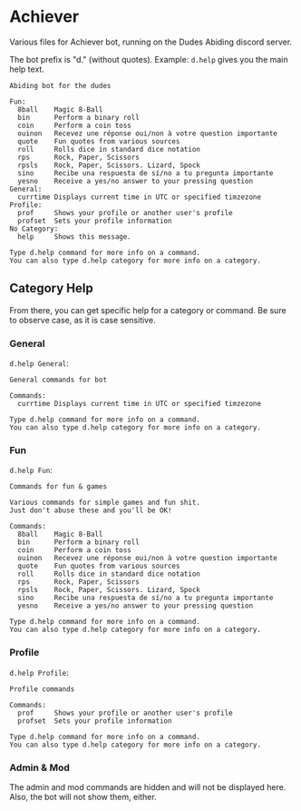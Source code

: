 # Achiever
Various files for Achiever bot, running on the Dudes Abiding discord server.

The bot prefix is "d." (without quotes). Example: `d.help` gives you the main help text.
```
Abiding bot for the dudes

Fun:
  8ball    Magic 8-Ball
  bin      Perform a binary roll
  coin     Perform a coin toss
  ouinon   Recevez une réponse oui/non à votre question importante
  quote    Fun quotes from various sources
  roll     Rolls dice in standard dice notation
  rps      Rock, Paper, Scissors
  rpsls    Rock, Paper, Scissors. Lizard, Spock
  sino     Recibe una respuesta de sí/no a tu pregunta importante
  yesno    Receive a yes/no answer to your pressing question
General:
  currtime Displays current time in UTC or specified timzezone
Profile:
  prof     Shows your profile or another user's profile
  profset  Sets your profile information
No Category:
  help     Shows this message.

Type d.help command for more info on a command.
You can also type d.help category for more info on a category.
```

## Category Help
From there, you can get specific help for a category or command. Be sure to observe case, as it is case sensitive.

### General
`d.help General`:
```
General commands for bot

Commands:
  currtime Displays current time in UTC or specified timzezone

Type d.help command for more info on a command.
You can also type d.help category for more info on a category.
```

### Fun
`d.help Fun`:
```
Commands for fun & games

Various commands for simple games and fun shit.
Just don't abuse these and you'll be OK!

Commands:
  8ball    Magic 8-Ball
  bin      Perform a binary roll
  coin     Perform a coin toss
  ouinon   Recevez une réponse oui/non à votre question importante
  quote    Fun quotes from various sources
  roll     Rolls dice in standard dice notation
  rps      Rock, Paper, Scissors
  rpsls    Rock, Paper, Scissors. Lizard, Spock
  sino     Recibe una respuesta de sí/no a tu pregunta importante
  yesno    Receive a yes/no answer to your pressing question

Type d.help command for more info on a command.
You can also type d.help category for more info on a category.
```

### Profile
`d.help Profile`:
```
Profile commands

Commands:
  prof     Shows your profile or another user's profile
  profset  Sets your profile information

Type d.help command for more info on a command.
You can also type d.help category for more info on a category.
```

### Admin & Mod
The admin and mod commands are hidden and will not be displayed here. Also, the bot will not show them, either.
